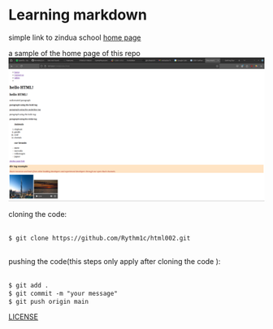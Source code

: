 # Learning markdown


simple link to zindua school [home page](https://zinduaschool.com/)

a sample of the home page of this repo
![alt text](assets/Screenshot.png)

cloning the code:

```

$ git clone https://github.com/Rythm1c/html002.git


```

pushing the code(this steps only apply after cloning the code ):

```

$ git add .
$ git commit -m "your message"
$ git push origin main

```

[LICENSE](LICENSE)
